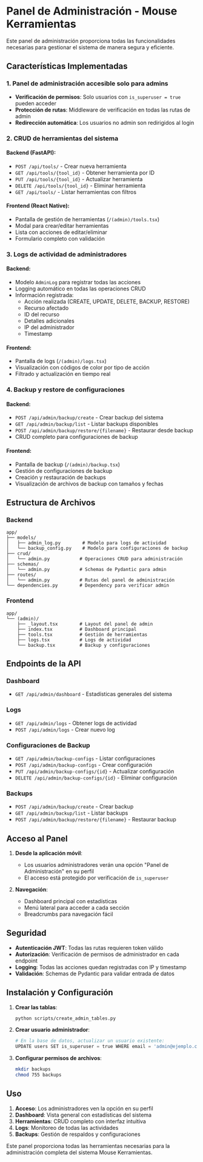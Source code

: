 # Panel de Administración - Mouse Kerramientas

Este panel de administración proporciona todas las funcionalidades necesarias para gestionar el sistema de manera segura y eficiente.

## Características Implementadas

### 1. Panel de administración accesible solo para admins

- **Verificación de permisos**: Solo usuarios con `is_superuser = true` pueden acceder
- **Protección de rutas**: Middleware de verificación en todas las rutas de admin
- **Redirección automática**: Los usuarios no admin son redirigidos al login

### 2. CRUD de herramientas del sistema

#### Backend (FastAPI):
- `POST /api/tools/` - Crear nueva herramienta
- `GET /api/tools/{tool_id}` - Obtener herramienta por ID
- `PUT /api/tools/{tool_id}` - Actualizar herramienta
- `DELETE /api/tools/{tool_id}` - Eliminar herramienta
- `GET /api/tools/` - Listar herramientas con filtros

#### Frontend (React Native):
- Pantalla de gestión de herramientas (`/(admin)/tools.tsx`)
- Modal para crear/editar herramientas
- Lista con acciones de editar/eliminar
- Formulario completo con validación

### 3. Logs de actividad de administradores

#### Backend:
- Modelo `AdminLog` para registrar todas las acciones
- Logging automático en todas las operaciones CRUD
- Información registrada:
  - Acción realizada (CREATE, UPDATE, DELETE, BACKUP, RESTORE)
  - Recurso afectado
  - ID del recurso
  - Detalles adicionales
  - IP del administrador
  - Timestamp

#### Frontend:
- Pantalla de logs (`/(admin)/logs.tsx`)
- Visualización con códigos de color por tipo de acción
- Filtrado y actualización en tiempo real

### 4. Backup y restore de configuraciones

#### Backend:
- `POST /api/admin/backup/create` - Crear backup del sistema
- `GET /api/admin/backup/list` - Listar backups disponibles
- `POST /api/admin/backup/restore/{filename}` - Restaurar desde backup
- CRUD completo para configuraciones de backup

#### Frontend:
- Pantalla de backup (`/(admin)/backup.tsx`)
- Gestión de configuraciones de backup
- Creación y restauración de backups
- Visualización de archivos de backup con tamaños y fechas

## Estructura de Archivos

### Backend
```
app/
├── models/
│   ├── admin_log.py        # Modelo para logs de actividad
│   └── backup_config.py    # Modelo para configuraciones de backup
├── crud/
│   └── admin.py           # Operaciones CRUD para administración
├── schemas/
│   └── admin.py           # Schemas de Pydantic para admin
├── routes/
│   └── admin.py           # Rutas del panel de administración
└── dependencies.py        # Dependency para verificar admin
```

### Frontend
```
app/
└── (admin)/
    ├── _layout.tsx        # Layout del panel de admin
    ├── index.tsx          # Dashboard principal
    ├── tools.tsx          # Gestión de herramientas
    ├── logs.tsx           # Logs de actividad
    └── backup.tsx         # Backup y configuraciones
```

## Endpoints de la API

### Dashboard
- `GET /api/admin/dashboard` - Estadísticas generales del sistema

### Logs
- `GET /api/admin/logs` - Obtener logs de actividad
- `POST /api/admin/logs` - Crear nuevo log

### Configuraciones de Backup
- `GET /api/admin/backup-configs` - Listar configuraciones
- `POST /api/admin/backup-configs` - Crear configuración
- `PUT /api/admin/backup-configs/{id}` - Actualizar configuración
- `DELETE /api/admin/backup-configs/{id}` - Eliminar configuración

### Backups
- `POST /api/admin/backup/create` - Crear backup
- `GET /api/admin/backup/list` - Listar backups
- `POST /api/admin/backup/restore/{filename}` - Restaurar backup

## Acceso al Panel

1. **Desde la aplicación móvil**:
   - Los usuarios administradores verán una opción "Panel de Administración" en su perfil
   - El acceso está protegido por verificación de `is_superuser`

2. **Navegación**:
   - Dashboard principal con estadísticas
   - Menú lateral para acceder a cada sección
   - Breadcrumbs para navegación fácil

## Seguridad

- **Autenticación JWT**: Todas las rutas requieren token válido
- **Autorización**: Verificación de permisos de administrador en cada endpoint
- **Logging**: Todas las acciones quedan registradas con IP y timestamp
- **Validación**: Schemas de Pydantic para validar entrada de datos

## Instalación y Configuración

1. **Crear las tablas**:
   ```bash
   python scripts/create_admin_tables.py
   ```

2. **Crear usuario administrador**:
   ```python
   # En la base de datos, actualizar un usuario existente:
   UPDATE users SET is_superuser = true WHERE email = 'admin@ejemplo.com';
   ```

3. **Configurar permisos de archivos**:
   ```bash
   mkdir backups
   chmod 755 backups
   ```

## Uso

1. **Acceso**: Los administradores ven la opción en su perfil
2. **Dashboard**: Vista general con estadísticas del sistema
3. **Herramientas**: CRUD completo con interfaz intuitiva
4. **Logs**: Monitoreo de todas las actividades
5. **Backups**: Gestión de respaldos y configuraciones

Este panel proporciona todas las herramientas necesarias para la administración completa del sistema Mouse Kerramientas.
